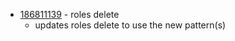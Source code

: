 - [186811139](https://www.pivotaltracker.com/story/show/186811139) - roles delete
    - updates roles delete to use the new pattern(s)

